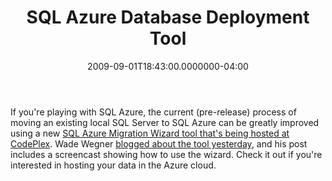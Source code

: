 ﻿---
title: SQL Azure Database Deployment Tool
date: "2009-09-01T18:43:00.0000000-04:00"
description: >+
featuredImage: img/sql-azure-database-deployment-tool-featured.png
---

If you're playing with SQL Azure, the current (pre-release) process of moving an existing local SQL Server to SQL Azure can be greatly improved using a new [SQL Azure Migration Wizard tool that's being hosted at CodePlex](http://sqlazuremw.codeplex.com/). Wade Wegner [blogged about the tool yesterday](http://blog.wadewegner.com/index.php/2009/09/01/sql-azure-migration-wizard), and his post includes a screencast showing how to use the wizard. Check it out if you're interested in hosting your data in the Azure cloud.

